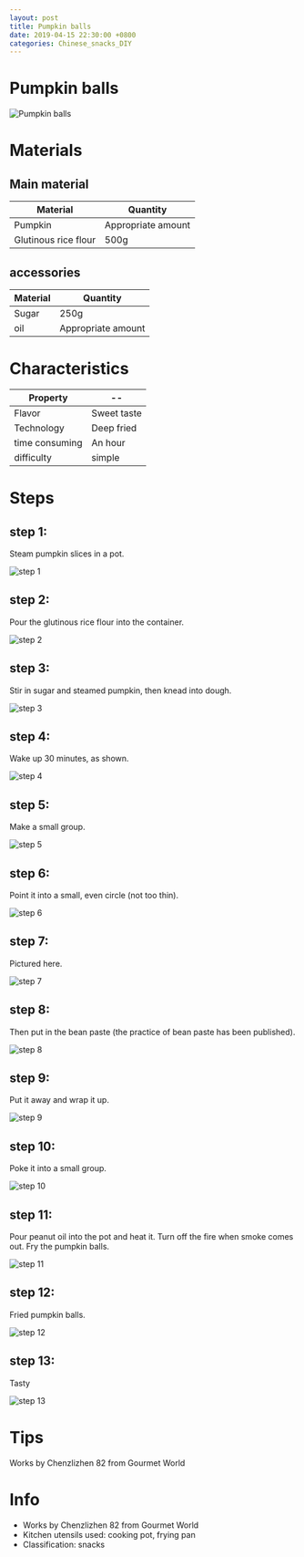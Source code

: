 ```yaml
---
layout: post
title: Pumpkin balls
date: 2019-04-15 22:30:00 +0800
categories: Chinese_snacks_DIY
---
```


# Pumpkin balls

![Pumpkin balls]({{site.baseurl}}/img/399981/399981.jpg)

# Materials


## Main material

Material|Quantity
--|--
Pumpkin|Appropriate amount
Glutinous rice flour|500g

## accessories

Material|Quantity
--|--
Sugar|250g
oil|Appropriate amount

# Characteristics

Property|--
--|--
Flavor|Sweet taste
Technology|Deep fried
time consuming|An hour
difficulty|simple

# Steps

## step 1:

Steam pumpkin slices in a pot.

![step 1]({{site.baseurl}}/img/399981/1.jpg)

## step 2:

Pour the glutinous rice flour into the container.

![step 2]({{site.baseurl}}/img/399981/2.jpg)

## step 3:

Stir in sugar and steamed pumpkin, then knead into dough.

![step 3]({{site.baseurl}}/img/399981/3.jpg)

## step 4:

Wake up 30 minutes, as shown.

![step 4]({{site.baseurl}}/img/399981/4.jpg)

## step 5:

Make a small group.

![step 5]({{site.baseurl}}/img/399981/5.jpg)

## step 6:

Point it into a small, even circle (not too thin).

![step 6]({{site.baseurl}}/img/399981/6.jpg)

## step 7:

Pictured here.

![step 7]({{site.baseurl}}/img/399981/7.jpg)

## step 8:

Then put in the bean paste (the practice of bean paste has been published).

![step 8]({{site.baseurl}}/img/399981/8.jpg)

## step 9:

Put it away and wrap it up.

![step 9]({{site.baseurl}}/img/399981/9.jpg)

## step 10:

Poke it into a small group.

![step 10]({{site.baseurl}}/img/399981/10.jpg)

## step 11:

Pour peanut oil into the pot and heat it. Turn off the fire when smoke comes out. Fry the pumpkin balls.

![step 11]({{site.baseurl}}/img/399981/11.jpg)

## step 12:

Fried pumpkin balls.

![step 12]({{site.baseurl}}/img/399981/12.jpg)

## step 13:

Tasty

![step 13]({{site.baseurl}}/img/399981/13.jpg)

# Tips

Works by Chenzlizhen 82 from Gourmet World

# Info

- Works by Chenzlizhen 82 from Gourmet World
- Kitchen utensils used: cooking pot, frying pan
- Classification: snacks